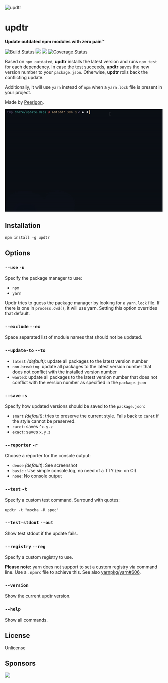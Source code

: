 ![updtr](assets/updtr.jpg)

# updtr

**Update outdated npm modules with zero pain™**

[![Build Status](https://travis-ci.org/peerigon/updtr.svg?branch=master)](https://travis-ci.org/peerigon/updtr)
[![](https://img.shields.io/npm/v/updtr.svg)](https://www.npmjs.com/package/updtr)
[![](https://img.shields.io/npm/dm/updtr.svg)](https://www.npmjs.com/package/updtr)
[![Coverage Status](https://coveralls.io/repos/peerigon/updtr/badge.svg?branch=master&service=github)](https://coveralls.io/github/peerigon/updtr?branch=master)

Based on `npm outdated`, **updtr** installs the latest version and runs `npm test` for each dependency. In case the test succeeds, **updtr** saves the new version number to your `package.json`. Otherwise, **updtr** rolls back the conflicting update.

Additionally, it will use `yarn` instead of `npm` when a `yarn.lock` file is present in your project.

Made by [Peerigon](https://peerigon.com/?pk_campaign=gh-os&pk_kwd=updtr).

![updtr](assets/updtr.gif)

## Installation

```
npm install -g updtr
```

## Options

### `--use` `-u`

Specify the package manager to use:

- `npm`
- `yarn`

Updtr tries to guess the package manager by looking for a `yarn.lock` file. If there is one in `process.cwd()`, it will use yarn. Setting this option overrides that default.

### `--exclude` `--ex`

Space separated list of module names that should not be updated.

### `--update-to` `--to`

- `latest` *(default)*: update all packages to the latest version number
- `non-breaking`: update all packages to the latest version number that does not conflict with the installed version number
- `wanted`: update all packages to the latest version number that does not conflict with the version number as specified in the `package.json`

### `--save` `-s`

Specify how updated versions should be saved to the `package.json`:

- `smart` *(default)*: tries to preserve the current style. Falls back to `caret` if the style cannot be preserved.
- `caret`: saves `^x.y.z`
- `exact`: saves `x.y.z`

### `--reporter` `-r`

Choose a reporter for the console output:

- `dense` *(default*): See screenshot
- `basic` : Use simple console.log, no need of a TTY (ex: on CI)
- `none`: No console output

### `--test` `-t`

Specify a custom test command. Surround with quotes:

`updtr -t "mocha -R spec"`

### `--test-stdout` `--out`

Show test stdout if the update fails.

### `--registry` `--reg`

Specify a custom registry to use.

**Please note:** yarn does not support to set a custom registry via command line. Use a `.npmrc` file to achieve this. See also [yarnpkg/yarn#606](https://github.com/yarnpkg/yarn/issues/606).

### `--version`

Show the current updtr version.

### `--help`

Show all commands.

## License

Unlicense

## Sponsors

[<img src="https://assets.peerigon.com/peerigon/logo/peerigon-logo-flat-spinat.png" width="150" />](https://peerigon.com)
